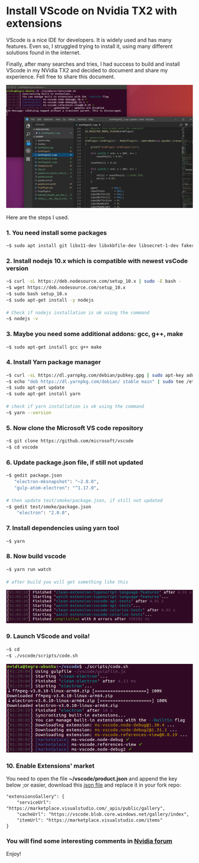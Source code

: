 
# Install VScode on Nvidia TX2 with extensions

VScode is a nice IDE for developers. It is widely used and has many features.
Even so, I struggled trying to install it, using many different solutions found in the internet.

Finally, after many searches and tries, I had success to build and install VScode in my NVidia TX2 and decided to document and share my experience. Fell free to share this document.

![install image](./figures/Screenshot3.png)

Here are the steps I used.

### 1. You need install some packages

```bash
~$ sudo apt install git libx11-dev libxkbfile-dev libsecret-1-dev fakeroot rpm libnss3 apt-transport-https
```

### 2. Install nodejs 10.x which is compatible with newest vsCode version

```bash
~$ curl -sL https://deb.nodesource.com/setup_10.x | sudo -E bash -
~$ wget https://deb.nodesource.com/setup_10.x
~$ sudo bash setup_10.x
~$ sudo apt-get install -y nodejs

# Check if nodejs installation is ok using the command
~$ nodejs -v
```

### 3. Maybe you need some additional addons: gcc, g++, make

```bash
~$ sudo apt-get install gcc g++ make
```

### 4. Install Yarn package manager

```bash
~$ curl -sL https://dl.yarnpkg.com/debian/pubkey.gpg | sudo apt-key add -
~$ echo "deb https://dl.yarnpkg.com/debian/ stable main" | sudo tee /etc/apt/sources.list.d/yarn.list
~$ sudo apt-get update
~$ sudo apt-get install yarn

# check if yarn installation is ok using the command
~$ yarn --version
```

### 5. Now clone the Microsoft VS code repository

```bash
~$ git clone https://github.com/microsoft/vscode
~$ cd vscode
```

### 6. Update package.json file, if still not updated

```bash
~$ gedit package.json
   "electron-mksnapshot": "~2.0.0",
   "gulp-atom-electron": "^1.17.0",

# then update test/smoke/package.json, if still not updated
~$ gedit test/smoke/package.json
    "electron": "2.0.0",
```

### 7. Install dependencies using yarn tool

```bash
~$ yarn
```

### 8. Now build vscode

```bash
~$ yarn run watch

# after build you will get something like this
```

![install image](./figures/Screenshot2.png)

### 9. Launch VScode and voila!

```bash
~$ cd
~$ ./vscode/scripts/code.sh
```

![install image](./figures/Screenshot1.png)

### 10. Enable Extensions' market

You need to open the file **~/vscode/product.json** and append the key below ;or easier, download this [json file](./product.json) and replace it in your fork repo:

```
"extensionsGallery": {
    "serviceUrl": "https://marketplace.visualstudio.com/_apis/public/gallery",
    "cacheUrl": "https://vscode.blob.core.windows.net/gallery/index",
    "itemUrl": "https://marketplace.visualstudio.com/items"
}
```

### You will find some interesting comments in [Nvidia forum](https://devtalk.nvidia.com/default/topic/1035752/how-to-install-quot-visual-studio-code-quot-/)
Enjoy!
